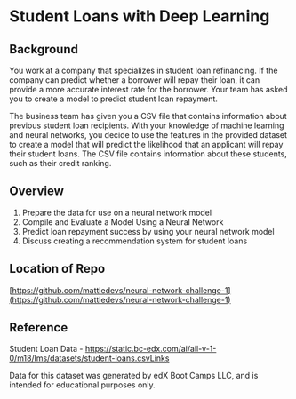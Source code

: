 # Student Loans with Deep Learning

## Background
You work at a company that specializes in student loan refinancing. If the company can predict whether a borrower will repay their loan, it can provide a more accurate interest rate for the borrower. Your team has asked you to create a model to predict student loan repayment.

The business team has given you a CSV file that contains information about previous student loan recipients. With your knowledge of machine learning and neural networks, you decide to use the features in the provided dataset to create a model that will predict the likelihood that an applicant will repay their student loans. The CSV file contains information about these students, such as their credit ranking.

## Overview 
1. Prepare the data for use on a neural network model
2. Compile and Evaluate a Model Using a Neural Network
3. Predict loan repayment success by using your neural network model
4. Discuss creating a recommendation system for student loans

## Location of Repo
[https://github.com/mattledevs/neural-network-challenge-1](https://github.com/mattledevs/neural-network-challenge-1)

## Reference
Student Loan Data - https://static.bc-edx.com/ai/ail-v-1-0/m18/lms/datasets/student-loans.csvLinks

Data for this dataset was generated by edX Boot Camps LLC, and is intended for educational purposes only.

